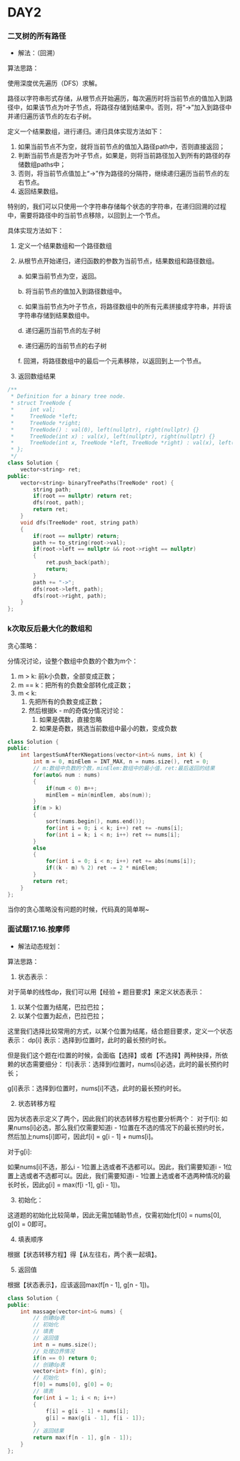 # DAY2

### 二叉树的所有路径

* 解法：（回溯）

算法思路：

使用深度优先遍历（DFS）求解。

路径以字符串形式存储，从根节点开始遍历，每次遍历时将当前节点的值加入到路径中，如果该节点为叶子节点，将路径存储到结果中。否则，将“->”加入到路径中并递归遍历该节点的左右子树。

定义一个结果数组，进行递归。递归具体实现方法如下：

1. 如果当前节点不为空，就将当前节点的值加入路径path中，否则直接返回；
2. 判断当前节点是否为叶子节点，如果是，则将当前路径加入到所有的路径的存储数组paths中；
3. 否则，将当前节点值加上“->”作为路径的分隔符，继续递归遍历当前节点的左右节点。
4. 返回结果数组。

特别的，我们可以只使用一个字符串存储每个状态的字符串，在递归回溯的过程中，需要将路径中的当前节点移除，以回到上一个节点。

具体实现方法如下：

1. 定义一个结果数组和一个路径数组

2. 从根节点开始递归，递归函数的参数为当前节点，结果数组和路径数组。

   a. 如果当前节点为空，返回。

   b. 将当前节点的值加入到路径数组中。

   c. 如果当前节点为叶子节点，将路径数组中的所有元素拼接成字符串，并将该字符串存储到结果数组中。

   d. 递归遍历当前节点的左子树

   e. 递归遍历的当前节点的右子树

   f. 回溯，将路径数组中的最后一个元素移除，以返回到上一个节点。

3. 返回数组结果

```C++
/**
 * Definition for a binary tree node.
 * struct TreeNode {
 *     int val;
 *     TreeNode *left;
 *     TreeNode *right;
 *     TreeNode() : val(0), left(nullptr), right(nullptr) {}
 *     TreeNode(int x) : val(x), left(nullptr), right(nullptr) {}
 *     TreeNode(int x, TreeNode *left, TreeNode *right) : val(x), left(left), right(right) {}
 * };
 */
class Solution {
    vector<string> ret;
public:
    vector<string> binaryTreePaths(TreeNode* root) {
        string path;
        if(root == nullptr) return ret;
        dfs(root, path);
        return ret;
    }
    void dfs(TreeNode* root, string path)
    {
        if(root == nullptr) return;
        path += to_string(root->val);
        if(root->left == nullptr && root->right == nullptr)
        {
            ret.push_back(path);
            return;
        } 
        path += "->";
        dfs(root->left, path);
        dfs(root->right, path);
    }
};
```

### k次取反后最大化的数组和

贪心策略：

分情况讨论，设整个数组中负数的个数为m个：

1. m > k: 前k小负数，全部变成正数；
2. m == k：把所有的负数全部转化成正数；
3. m < k:
   1. 先把所有的负数变成正数；
   2. 然后根据k - m的奇偶分情况讨论：
      1. 如果是偶数，直接忽略
      2. 如果是奇数，挑选当前数组中最小的数，变成负数

```C++
class Solution {
public:
    int largestSumAfterKNegations(vector<int>& nums, int k) {
        int m = 0, minElem = INT_MAX, n = nums.size(), ret = 0;
        // m:数组中负数的个数，minElem:数组中的最小值，ret:最后返回的结果
        for(auto& num : nums)
        {
            if(num < 0) m++;
            minElem = min(minElem, abs(num));
        }
        if(m > k)
        {
            sort(nums.begin(), nums.end());
            for(int i = 0; i < k; i++) ret += -nums[i];
            for(int i = k; i < n; i++) ret += nums[i];
        }
        else
        {
            for(int i = 0; i < n; i++) ret += abs(nums[i]);
            if((k - m) % 2) ret -= 2 * minElem;
        }
        return ret;
    }
};
```

当你的贪心策略没有问题的时候，代码真的简单啊~

### 面试题17.16.按摩师

* 解法动态规划：

算法思路：

1. 状态表示：

对于简单的线性dp，我们可以用【经验 + 题目要求】来定义状态表示：

1. 以某个位置为结尾，巴拉巴拉；
2. 以某个位置为起点，巴拉巴拉；

这里我们选择比较常用的方式，以某个位置为结尾，结合题目要求，定义一个状态表示：
dp[i] 表示：选择到i位置时，此时的最长预约时长。

但是我们这个题在i位置的时候，会面临【选择】或者【不选择】两种抉择，所依赖的状态需要细分：
f[i]表示：选择到i位置时，nums[i]必选，此时的最长预约时长；

g[i]表示：选择到i位置时，nums[i]不选，此时的最长预约时长。

2. 状态转移方程

因为状态表示定义了两个，因此我们的状态转移方程也要分析两个：
对于f[i]:
如果nums[i]必选，那么我们仅需要知道i - 1位置在不选的情况下的最长预约时长，然后加上nums[i]即可，因此f[i] = g[i - 1] + nums[i]。

对于g[i]:

如果nums[i]不选，那么i - 1位置上选或者不选都可以。因此，我们需要知道i - 1位置上选或者不选都可以。因此，我们需要知道i - 1位置上选或者不选两种情况的最长时长，因此g[i] = max(f[i -1], g[i - 1])。

3. 初始化：

这道题的初始化比较简单，因此无需加辅助节点，仅需初始化f[0] = nums[0], g[0] = 0即可。

4. 填表顺序

根据【状态转移方程】得【从左往右，两个表一起填】。

5. 返回值

根据【状态表示】，应该返回max(f[n - 1], g[n - 1])。

```C++
class Solution {
public:
    int massage(vector<int>& nums) {
        // 创建dp表
        // 初始化
        // 填表
        // 返回值
        int n = nums.size();
        // 处理边界情况
        if(n == 0) return 0;
        // 创建dp表
        vector<int> f(n), g(n);
        // 初始化
        f[0] = nums[0], g[0] = 0;
        // 填表
        for(int i = 1; i < n; i++)
        {
            f[i] = g[i - 1] + nums[i];
            g[i] = max(g[i - 1], f[i - 1]);
        }
        // 返回结果
        return max(f[n - 1], g[n - 1]);
    }
};
```

